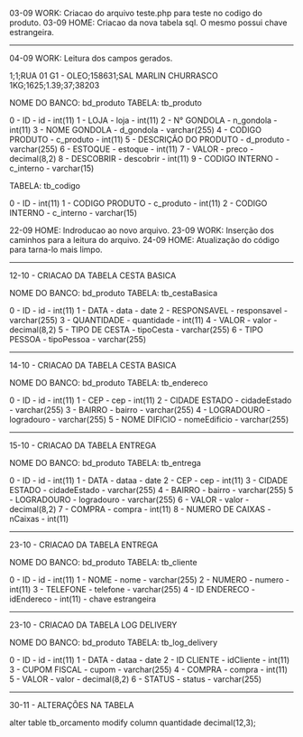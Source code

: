 03-09 WORK: Criacao do arquivo teste.php para teste no codigo do produto.
03-09 HOME: Criacao da nova tabela sql. O mesmo possui chave estrangeira.

-----------------------------------------------------------------------------
04-09 WORK: Leitura dos campos gerados.

1;1;RUA 01 G1 - OLEO;158631;SAL MARLIN CHURRASCO 1KG;1625;1.39;37;38203

NOME DO BANCO: bd_produto
TABELA: tb_produto

0 - ID - id - int(11)
1 - LOJA - loja - int(11)
2 - N° GONDOLA - n_gondola - int(11)
3 - NOME GONDOLA - d_gondola -  varchar(255)
4 - CODIGO PRODUTO - c_produto - int(11)
5 - DESCRIÇÃO DO PRODUTO - d_produto - varchar(255)
6 - ESTOQUE - estoque - int(11)
7 - VALOR - preco - decimal(8,2)
8 - DESCOBRIR - descobrir - int(11)
9 - CODIGO INTERNO - c_interno - varchar(15)

TABELA: tb_codigo

0 - ID - int(11)
1 - CODIGO PRODUTO - c_produto - int(11)
2 - CODIGO INTERNO - c_interno - varchar(15)


22-09 HOME: Indroducao ao novo arquivo.
23-09 WORK: Inserção dos caminhos para a leitura do arquivo.
24-09 HOME: Atualização do código para tarna-lo mais limpo.

-----------------------------------------------------------------------------
12-10 - CRIACAO DA TABELA CESTA BASICA

NOME DO BANCO: bd_produto
TABELA: tb_cestaBasica

0 - ID - id - int(11)
1 - DATA - data - date
2 - RESPONSAVEL - responsavel - varchar(255)
3 - QUANTIDADE - quantidade - int(11)
4 - VALOR - valor - decimal(8,2)
5 - TIPO DE CESTA - tipoCesta - varchar(255)
6 - TIPO PESSOA - tipoPessoa - varchar(255)

-----------------------------------------------------------------------------
14-10 - CRIACAO DA TABELA CESTA BASICA

NOME DO BANCO: bd_produto
TABELA: tb_endereco

0 - ID - id - int(11)
1 - CEP - cep - int(11)
2 - CIDADE ESTADO - cidadeEstado - varchar(255)
3 - BAIRRO - bairro - varchar(255)
4 - LOGRADOURO - logradouro - varchar(255)
5 - NOME DIFICIO - nomeEdificio - varchar(255)

-----------------------------------------------------------------------------
15-10 - CRIACAO DA TABELA ENTREGA

NOME DO BANCO: bd_produto
TABELA: tb_entrega

0 - ID - id - int(11)
1 - DATA - dataa - date
2 - CEP - cep - int(11)
3 - CIDADE ESTADO - cidadeEstado - varchar(255)
4 - BAIRRO - bairro - varchar(255)
5 - LOGRADOURO - logradouro - varchar(255)
6 - VALOR - valor - decimal(8,2)
7 - COMPRA - compra - int(11)
8 - NUMERO DE CAIXAS - nCaixas - int(11)

-----------------------------------------------------------------------------
23-10 - CRIACAO DA TABELA ENTREGA

NOME DO BANCO: bd_produto
TABELA: tb_cliente

0 - ID - id - int(11)
1 - NOME - nome - varchar(255)
2 - NUMERO - numero - int(11)
3 - TELEFONE - telefone - varchar(255)
4 - ID ENDERECO - idEndereco - int(11) - chave estrangeira

-----------------------------------------------------------------------------
23-10 - CRIACAO DA TABELA LOG DELIVERY

NOME DO BANCO: bd_produto
TABELA: tb_log_delivery

0 - ID - id - int(11)
1 - DATA - dataa - date
2 - ID CLIENTE - idCliente - int(11)
3 - CUPOM FISCAL - cupom - varchar(255)
4 - COMPRA - compra - int(11)
5 - VALOR - valor - decimal(8,2)
6 - STATUS - status - varchar(255)


-----------------------------------------------------------------------------
30-11 - ALTERAÇÕES NA TABELA

alter table tb_orcamento modify column quantidade decimal(12,3);

